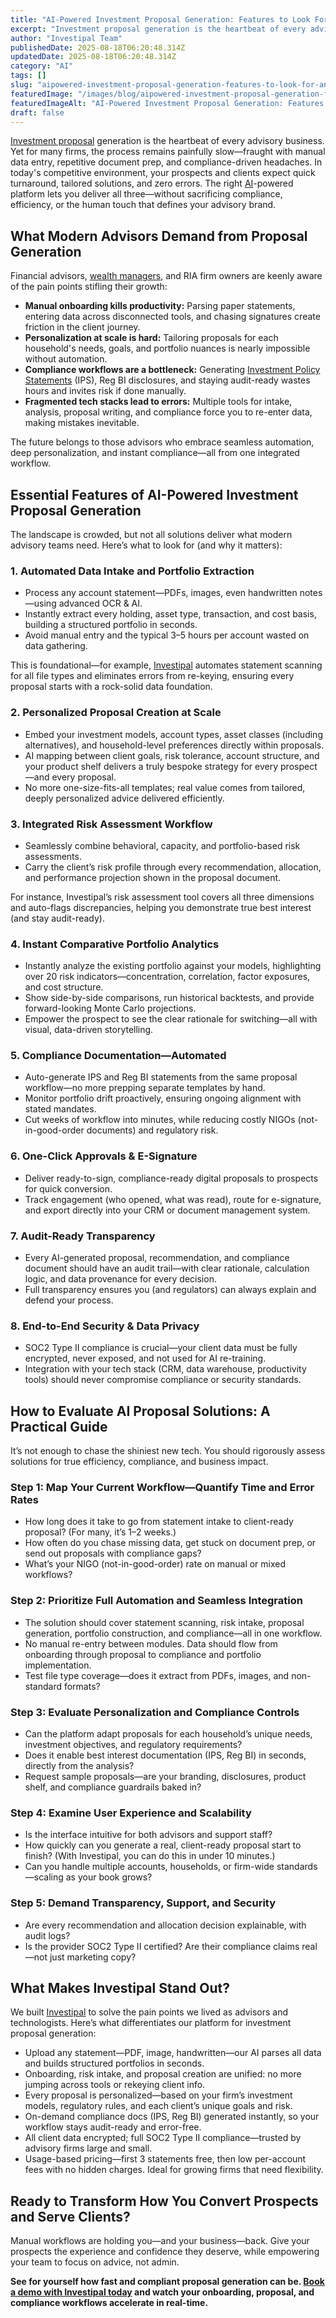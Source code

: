 ```yaml
---
title: "AI-Powered Investment Proposal Generation: Features to Look For and How to Evaluate Solutions"
excerpt: "Investment proposal generation is the heartbeat of every advisory business. Yet for many firms, the process remains painfully slow-fraught with manual data entry, repetitive document prep, and compliance-driven."
author: "Investipal Team"
publishedDate: 2025-08-18T06:20:48.314Z
updatedDate: 2025-08-18T06:20:48.314Z
category: "AI"
tags: []
slug: "aipowered-investment-proposal-generation-features-to-look-for-and-how-to-evaluate-solutions"
featuredImage: "/images/blog/aipowered-investment-proposal-generation-features-to-look-for-and-how-to-evaluate-solutions__68a2c6404c5755bc853ce0fd_pexels-photo-6771900.jpeg"
featuredImageAlt: "AI-Powered Investment Proposal Generation: Features to Look For and How to Evaluate Solutions"
draft: false
---
```

<p><a href="/blog/tag/investment-proposals">Investment proposal</a> generation is the heartbeat of every advisory business. Yet for many firms, the process remains painfully slow—fraught with manual data entry, repetitive document prep, and compliance-driven headaches. In today's competitive environment, your prospects and clients expect quick turnaround, tailored solutions, and zero errors. The right <a href="/blog/tag/ai">AI</a>-powered platform lets you deliver all three—without sacrificing compliance, efficiency, or the human touch that defines your advisory brand.</p>

<h2>What Modern Advisors Demand from Proposal Generation</h2>
<p>Financial advisors, <a href="/segments/wealth-managers">wealth managers</a>, and RIA firm owners are keenly aware of the pain points stifling their growth:</p>
<ul><li><strong>Manual onboarding kills productivity:</strong> Parsing paper statements, entering data across disconnected tools, and chasing signatures create friction in the client journey.</li><li><strong>Personalization at scale is hard:</strong> Tailoring proposals for each household's needs, goals, and portfolio nuances is nearly impossible without automation.</li><li><strong>Compliance workflows are a bottleneck:</strong> Generating <a href="/features/investment-policy-statements">Investment Policy Statements</a> (IPS), Reg BI disclosures, and staying audit-ready wastes hours and invites risk if done manually.</li><li><strong>Fragmented tech stacks lead to errors:</strong> Multiple tools for intake, analysis, proposal writing, and compliance force you to re-enter data, making mistakes inevitable.</li></ul>

<p>The future belongs to those advisors who embrace seamless automation, deep personalization, and instant compliance—all from one integrated workflow.</p>

<h2>Essential Features of AI-Powered Investment Proposal Generation</h2>
<p>The landscape is crowded, but not all solutions deliver what modern advisory teams need. Here’s what to look for (and why it matters):</p>

<h3>1. <strong>Automated Data Intake and Portfolio Extraction</strong></h3>
<ul><li>Process any account statement—PDFs, images, even handwritten notes—using advanced OCR & AI. </li><li>Instantly extract every holding, asset type, transaction, and cost basis, building a structured portfolio in seconds.</li><li>Avoid manual entry and the typical 3–5 hours per account wasted on data gathering.</li></ul>
<p>This is foundational—for example, <a href="/">Investipal</a> automates statement scanning for all file types and eliminates errors from re-keying, ensuring every proposal starts with a rock-solid data foundation.</p>

<h3>2. <strong>Personalized Proposal Creation at Scale</strong></h3>
<ul><li>Embed your investment models, account types, asset classes (including alternatives), and household-level preferences directly within proposals.</li><li>AI mapping between client goals, risk tolerance, account structure, and your product shelf delivers a truly bespoke strategy for every prospect—and every proposal.</li><li>No more one-size-fits-all templates; real value comes from tailored, deeply personalized advice delivered efficiently.</li></ul>

<h3>3. <strong>Integrated Risk Assessment Workflow</strong></h3>
<ul><li>Seamlessly combine behavioral, capacity, and portfolio-based risk assessments.</li><li>Carry the client’s risk profile through every recommendation, allocation, and performance projection shown in the proposal document.</li></ul>
<p>For instance, Investipal’s risk assessment tool covers all three dimensions and auto-flags discrepancies, helping you demonstrate true best interest (and stay audit-ready).</p>

<h3>4. <strong>Instant Comparative Portfolio Analytics</strong></h3>
<ul><li>Instantly analyze the existing portfolio against your models, highlighting over 20 risk indicators—concentration, correlation, factor exposures, and cost structure.</li><li>Show side-by-side comparisons, run historical backtests, and provide forward-looking Monte Carlo projections.</li><li>Empower the prospect to see the clear rationale for switching—all with visual, data-driven storytelling.</li></ul>

<h3>5. <strong>Compliance Documentation—Automated</strong></h3>
<ul><li>Auto-generate IPS and Reg BI statements from the same proposal workflow—no more prepping separate templates by hand.</li><li>Monitor portfolio drift proactively, ensuring ongoing alignment with stated mandates.</li><li>Cut weeks of workflow into minutes, while reducing costly NIGOs (not-in-good-order documents) and regulatory risk.</li></ul>

<h3>6. <strong>One-Click Approvals & E-Signature</strong></h3>
<ul><li>Deliver ready-to-sign, compliance-ready digital proposals to prospects for quick conversion.</li><li>Track engagement (who opened, what was read), route for e-signature, and export directly into your CRM or document management system.</li></ul>

<h3>7. <strong>Audit-Ready Transparency</strong></h3>
<ul><li>Every AI-generated proposal, recommendation, and compliance document should have an audit trail—with clear rationale, calculation logic, and data provenance for every decision.</li><li>Full transparency ensures you (and regulators) can always explain and defend your process.</li></ul>

<h3>8. <strong>End-to-End Security & Data Privacy</strong></h3>
<ul><li>SOC2 Type II compliance is crucial—your client data must be fully encrypted, never exposed, and not used for AI re-training.</li><li>Integration with your tech stack (CRM, data warehouse, productivity tools) should never compromise compliance or security standards.</li></ul>

<h2>How to Evaluate AI Proposal Solutions: A Practical Guide</h2>
<p>It’s not enough to chase the shiniest new tech. You should rigorously assess solutions for true efficiency, compliance, and business impact.</p>

<h3>Step 1: Map Your Current Workflow—Quantify Time and Error Rates</h3>
<ul><li>How long does it take to go from statement intake to client-ready proposal? (For many, it’s 1–2 weeks.)</li><li>How often do you chase missing data, get stuck on document prep, or send out proposals with compliance gaps?</li><li>What’s your NIGO (not-in-good-order) rate on manual or mixed workflows?</li></ul>

<h3>Step 2: Prioritize Full Automation and Seamless Integration</h3>
<ul><li>The solution should cover statement scanning, risk intake, proposal generation, portfolio construction, and compliance—all in one workflow.</li><li>No manual re-entry between modules. Data should flow from onboarding through proposal to compliance and portfolio implementation.</li><li>Test file type coverage—does it extract from PDFs, images, and non-standard formats?</li></ul>

<h3>Step 3: Evaluate Personalization and Compliance Controls</h3>
<ul><li>Can the platform adapt proposals for each household’s unique needs, investment objectives, and regulatory requirements?</li><li>Does it enable best interest documentation (IPS, Reg BI) in seconds, directly from the analysis?</li><li>Request sample proposals—are your branding, disclosures, product shelf, and compliance guardrails baked in?</li></ul>

<h3>Step 4: Examine User Experience and Scalability</h3>
<ul><li>Is the interface intuitive for both advisors and support staff?</li><li>How quickly can you generate a real, client-ready proposal start to finish? (With Investipal, you can do this in under 10 minutes.)</li><li>Can you handle multiple accounts, households, or firm-wide standards—scaling as your book grows?</li></ul>

<h3>Step 5: Demand Transparency, Support, and Security</h3>
<ul><li>Are every recommendation and allocation decision explainable, with audit logs?</li><li>Is the provider SOC2 Type II certified? Are their compliance claims real—not just marketing copy?</li></ul>

<h2>What Makes Investipal Stand Out?</h2>
<p>We built <a href="/">Investipal</a> to solve the pain points we lived as advisors and technologists. Here’s what differentiates our platform for investment proposal generation:</p>
<ul><li>Upload any statement—PDF, image, handwritten—our AI parses all data and builds structured portfolios in seconds.</li><li>Onboarding, risk intake, and proposal creation are unified: no more jumping across tools or rekeying client info.</li><li>Every proposal is personalized—based on your firm’s investment models, regulatory rules, and each client’s unique goals and risk.</li><li>On-demand compliance docs (IPS, Reg BI) generated instantly, so your workflow stays audit-ready and error-free.</li><li>All client data encrypted; full SOC2 Type II compliance—trusted by advisory firms large and small.</li><li>Usage-based pricing—first 3 statements free, then low per-account fees with no hidden charges. Ideal for growing firms that need flexibility.</li></ul>

<h2>Ready to Transform How You Convert Prospects and Serve Clients?</h2>
<p>Manual workflows are holding you—and your business—back. Give your prospects the experience and confidence they deserve, while empowering your team to focus on advice, not admin. </p>
<p><strong>See for yourself how fast and compliant proposal generation can be. <a href="/">Book a demo with Investipal today</a> and watch your onboarding, proposal, and compliance workflows accelerate in real-time.</strong></p>
